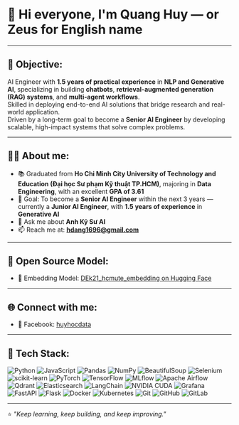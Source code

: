 # 👋 Hi everyone, I'm Quang Huy — or Zeus for English name

---

## 🎯 Objective:
AI Engineer with **1.5 years of practical experience** in **NLP and Generative AI**, specializing in building **chatbots**, **retrieval-augmented generation (RAG) systems**, and **multi-agent workflows**.  
Skilled in deploying end-to-end AI solutions that bridge research and real-world application.  
Driven by a long-term goal to become a **Senior AI Engineer** by developing scalable, high-impact systems that solve complex problems.

---

## 👨‍💻 About me:
- 📚 Graduated from **Ho Chi Minh City University of Technology and Education (Đại học Sư phạm Kỹ thuật TP.HCM)**, majoring in **Data Engineering**, with an excellent **GPA of 3.61**
- 🎯 Goal: To become a **Senior AI Engineer** within the next 3 years — currently a **Junior AI Engineer**, with **1.5 years of experience** in **Generative AI**
- 💬 Ask me about **Anh Kỹ Sư AI**
- 📫 Reach me at: **hdang1696@gmail.com**

---

## 🧪 Open Source Model:
- 🔗 Embedding Model: [DEk21_hcmute_embedding on Hugging Face](https://huggingface.co/)

---

## 🌐 Connect with me:
- 💼 Facebook: [huyhocdata](https://www.facebook.com/100012067900880)

---

## 🧠 Tech Stack:
![Python](https://img.shields.io/badge/Python-3776AB?logo=python&logoColor=white)
![JavaScript](https://img.shields.io/badge/JavaScript-F7DF1E?logo=javascript&logoColor=black)
![Pandas](https://img.shields.io/badge/Pandas-150458?logo=pandas&logoColor=white)
![NumPy](https://img.shields.io/badge/NumPy-013243?logo=numpy&logoColor=white)
![BeautifulSoup](https://img.shields.io/badge/BeautifulSoup-4B8BBE?logo=python&logoColor=white)
![Selenium](https://img.shields.io/badge/Selenium-43B02A?logo=selenium&logoColor=white)
![scikit-learn](https://img.shields.io/badge/scikit--learn-F7931E?logo=scikit-learn&logoColor=white)
![PyTorch](https://img.shields.io/badge/PyTorch-EE4C2C?logo=pytorch&logoColor=white)
![TensorFlow](https://img.shields.io/badge/TensorFlow-FF6F00?logo=tensorflow&logoColor=white)
![MLflow](https://img.shields.io/badge/MLflow-0194E2?logo=mlflow&logoColor=white)
![Apache Airflow](https://img.shields.io/badge/Apache%20Airflow-017CEE?logo=apache-airflow&logoColor=white)
![Qdrant](https://img.shields.io/badge/Qdrant-FF6C37?logo=qdrant&logoColor=white)
![Elasticsearch](https://img.shields.io/badge/Elasticsearch-005571?logo=elasticsearch&logoColor=white)
![LangChain](https://img.shields.io/badge/LangChain-00BFFF?logo=chainlink&logoColor=white)
![NVIDIA CUDA](https://img.shields.io/badge/NVIDIA%20CUDA-76B900?logo=nvidia&logoColor=white)
![Grafana](https://img.shields.io/badge/Grafana-F46800?logo=grafana&logoColor=white)
![FastAPI](https://img.shields.io/badge/FastAPI-009688?logo=fastapi&logoColor=white)
![Flask](https://img.shields.io/badge/Flask-000000?logo=flask&logoColor=white)
![Docker](https://img.shields.io/badge/Docker-2496ED?logo=docker&logoColor=white)
![Kubernetes](https://img.shields.io/badge/Kubernetes-326CE5?logo=kubernetes&logoColor=white)
![Git](https://img.shields.io/badge/Git-F05032?logo=git&logoColor=white)
![GitHub](https://img.shields.io/badge/GitHub-181717?logo=github&logoColor=white)
![GitLab](https://img.shields.io/badge/GitLab-FC6D26?logo=gitlab&logoColor=white)

---

⭐ *"Keep learning, keep building, and keep improving."*
